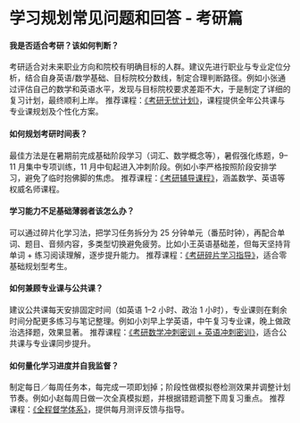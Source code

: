 # 学习规划常见问题和回答 - 考研篇
#### 我是否适合考研？该如何判断？
考研适合对未来职业方向和院校有明确目标的人群。建议先进行职业与专业定位分析，结合自身英语/数学基础、目标院校分数线，制定合理判断路径。例如小张通过评估自己的数学和英语水平，发现与目标院校要求差距不大，于是制定了详细的复习计划，最终顺利上岸。
推荐课程：[《考研无忧计划》](https://daxue.xdf.cn/zhuanti/wuyoukaoyan)，课程提供全年公共课与专业课规划及个性化方案。

#### 如何规划考研时间表？
最佳方法是在暑期前完成基础阶段学习（词汇、数学概念等），暑假强化练题，9–11 月集中专项训练，11 月中旬起进入冲刺阶段。例如小李严格按照阶段安排学习，避免了临时抱佛脚的焦虑。
推荐课程：[《考研辅导课程》](https://www.icourse163.org/course/-1002737004)，涵盖数学、英语等权威名师课程。

#### 学习能力不足基础薄弱者该怎么办？
可以通过碎片化学习法，把学习任务拆分为 25 分钟单元（番茄时钟），再配合单词、题目、音频内容，多类型切换避免疲劳。比如小王英语基础差，但每天坚持背单词 + 练习阅读理解，逐步提升能力。
推荐课程：[《考研碎片学习指导》](https://www.mbachina.com/html/xw/202502/611159.html)，适合零基础规划型考生。

#### 如何兼顾专业课与公共课？
建议公共课每天安排固定时间（如英语 1–2 小时、政治 1 小时），专业课则在剩余时间分配更多练习与笔记整理。例如小刘早上学英语，中午复习专业课，晚上做政治选择题，效果显著。
推荐课程：[《考研数学冲刺密训 + 英语冲刺密训》](https://www.qskyedu.com)，适合公共课与专业课同步提升。

#### 如何量化学习进度并自我监督？
制定每日／每周任务本，每完成一项即划掉；阶段性做模拟卷检测效果并调整计划节奏。例如小赵每周日做一次全真模拟题，并根据错题调整下周复习重点。
推荐课程：[《全程督学体系》](https://daxue.xdf.cn/zhuanti/wuyoukaoyan)，提供每月测评反馈与指导。
